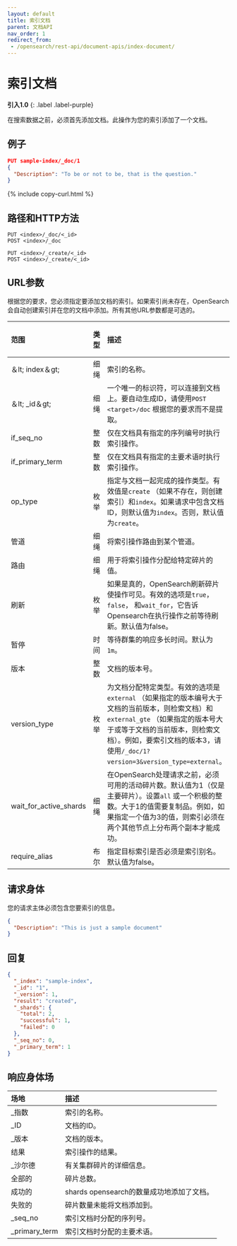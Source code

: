 ```yaml
---
layout: default
title: 索引文档
parent: 文档API
nav_order: 1
redirect_from: 
 - /opensearch/rest-api/document-apis/index-document/
---
```


# 索引文档
**引入1.0**
{: .label .label-purple}

在搜索数据之前，必须首先添加文档。此操作为您的索引添加了一个文档。

## 例子

```json
PUT sample-index/_doc/1
{
  "Description": "To be or not to be, that is the question."
}
```
{% include copy-curl.html %}

## 路径和HTTP方法

```
PUT <index>/_doc/<_id>
POST <index>/_doc

PUT <index>/_create/<_id>
POST <index>/_create/<_id>
```

## URL参数

根据您的要求，您必须指定要添加文档的索引。如果索引尚未存在，OpenSearch会自动创建索引并在您的文档中添加。所有其他URL参数都是可选的。

范围| 类型| 描述| 必需的
:--- | :--- | :--- | :---
＆lt; index＆gt;| 细绳| 索引的名称。| 是的
＆lt; _id＆gt;| 细绳| 一个唯一的标识符，可以连接到文档上。要自动生成ID，请使用`POST <target>/doc` 根据您的要求而不是提取。| 不
if_seq_no| 整数| 仅在文档具有指定的序列编号时执行索引操作。| 不
if_primary_term| 整数| 仅在文档具有指定的主要术语时执行索引操作。| 不
op_type| 枚举| 指定与文档一起完成的操作类型。有效值是`create` （如果不存在，则创建索引）和`index`。如果请求中包含文档ID，则默认值为`index`。否则，默认值为`create`。| 不
管道| 细绳| 将索引操作路由到某个管道。| 不
路由| 细绳| 用于将索引操作分配给特定碎片的值。| 不
刷新| 枚举| 如果是真的，OpenSearch刷新碎片使操作可见。有效的选项是`true`，`false`， 和`wait_for`，它告诉Opensearch在执行操作之前等待刷新。默认值为false。| 不
暂停| 时间| 等待群集的响应多长时间。默认为`1m`。| 不
版本| 整数| 文档的版本号。| 不
version_type| 枚举| 为文档分配特定类型。有效的选项是`external` （如果指定的版本编号大于文档的当前版本，则检索文档）和`external_gte` （如果指定的版本号大于或等于文档的当前版本，则检索文档）。例如，要索引文档的版本3，请使用`/_doc/1?version=3&version_type=external`。| 不
wait_for_active_shards| 细绳| 在OpenSearch处理请求之前，必须可用的活动碎片数。默认值为1（仅是主要碎片）。设置`all` 或一个积极的整数。大于1的值需要复制品。例如，如果指定一个值为3的值，则索引必须在两个其他节点上分布两个副本才能成功。| 不
require_alias| 布尔| 指定目标索引是否必须是索引别名。默认值为false。| 不

## 请求身体

您的请求主体必须包含您要索引的信息。

```json
{
  "Description": "This is just a sample document"
}
```

## 回复
```json
{
  "_index": "sample-index",
  "_id": "1",
  "_version": 1,
  "result": "created",
  "_shards": {
    "total": 2,
    "successful": 1,
    "failed": 0
  },
  "_seq_no": 0,
  "_primary_term": 1
}
```

## 响应身体场

场地| 描述
:--- | :---
_指数| 索引的名称。
_ID| 文档的ID。
_版本| 文档的版本。
结果| 索引操作的结果。
_沙尔德| 有关集群碎片的详细信息。
全部的| 碎片总数。
成功的| shards opensearch的数量成功地添加了文档。
失败的| 碎片数量未能将文档添加到。
_seq_no| 索引文档时分配的序列号。
_primary_term| 索引文档时分配的主要术语。

